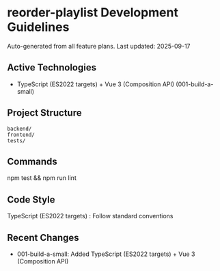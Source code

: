 # reorder-playlist Development Guidelines

Auto-generated from all feature plans. Last updated: 2025-09-17

## Active Technologies

- TypeScript (ES2022 targets) + Vue 3 (Composition API) (001-build-a-small)

## Project Structure

```
backend/
frontend/
tests/
```

## Commands

npm test && npm run lint

## Code Style

TypeScript (ES2022 targets) : Follow standard conventions

## Recent Changes

- 001-build-a-small: Added TypeScript (ES2022 targets) + Vue 3 (Composition API)

<!-- MANUAL ADDITIONS START -->
<!-- MANUAL ADDITIONS END -->
